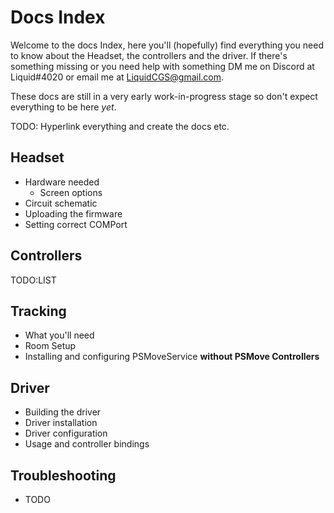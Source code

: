 # Docs Index
Welcome to the docs Index, here you'll (hopefully) find everything you need to know about the Headset, the controllers and the driver. If there's something missing or you need help with something DM me on Discord at Liquid#4020 or email me at LiquidCGS@gmail.com.

These docs are still in a very early work-in-progress stage so don't expect everything to be here *yet*.

TODO: Hyperlink everything and create the docs etc.

## Headset

- Hardware needed
    - Screen options
- Circuit schematic
- Uploading the firmware
- Setting correct COMPort

## Controllers

TODO:LIST

## Tracking

- What you'll need
- Room Setup
- Installing and configuring PSMoveService **without PSMove Controllers**

## Driver

- Building the driver
- Driver installation
- Driver configuration
- Usage and controller bindings

## Troubleshooting

- TODO